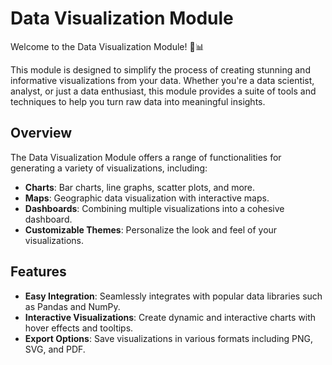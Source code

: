 # Data Visualization Module

Welcome to the Data Visualization Module! 🎨📊

This module is designed to simplify the process of creating stunning and informative visualizations from your data. Whether you're a data scientist, analyst, or just a data enthusiast, this module provides a suite of tools and techniques to help you turn raw data into meaningful insights.


## Overview

The Data Visualization Module offers a range of functionalities for generating a variety of visualizations, including:

- **Charts**: Bar charts, line graphs, scatter plots, and more.
- **Maps**: Geographic data visualization with interactive maps.
- **Dashboards**: Combining multiple visualizations into a cohesive dashboard.
- **Customizable Themes**: Personalize the look and feel of your visualizations.

## Features

- **Easy Integration**: Seamlessly integrates with popular data libraries such as Pandas and NumPy.
- **Interactive Visualizations**: Create dynamic and interactive charts with hover effects and tooltips.
- **Export Options**: Save visualizations in various formats including PNG, SVG, and PDF.


